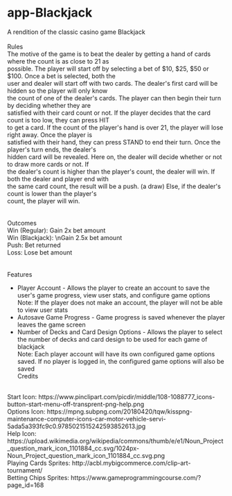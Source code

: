# app-Blackjack
A rendition of the classic casino game Blackjack
<br><br>
Rules
<br>
The motive of the game is to beat the dealer by getting a hand of cards where the count is as close to 21 as<br>
possible. The player will start off by selecting a bet of $10, $25, $50 or $100. Once a bet is selected, both the<br>
user and dealer will start off with two cards. The dealer\'s first card will be hidden so the player will only know<br>
the count of one of the dealer\'s cards. The player can then begin their turn by deciding whether they are<br>
satisfied with their card count or not. If the player decides that the card count is too low, they can press HIT<br>
to get a card. If the count of the player\'s hand is over 21, the player will lose right away. Once the player is<br>
satisfied with their hand, they can press STAND to end their turn. Once the player\'s turn ends, the dealer\'s<br>
hidden card will be revealed. Here on, the dealer will decide whether or not to draw more cards or not. If<br>
the dealer\'s count is higher than the player\'s count, the dealer will win. If both the dealer and player end with<br>
the same card count, the result will be a push. (a draw) Else, if the dealer\'s count is lower than the player\'s<br>
count, the player will win.<br>
<br><br>
Outcomes
<br>
Win (Regular): Gain 2x bet amount<br>
Win (Blackjack): \nGain 2.5x bet amount<br>
Push: Bet returned<br>
Loss: Lose bet amount<br>
<br><br>
Features
<br>
* Player Account - Allows the player to create an account to save the user's game progress, view user stats, and configure game options<br>
  Note: If the player does not make an account, the player will not be able to view user stats<br>
* Autosave Game Progress - Game progress is saved whenever the player leaves the game screen<br>
* Number of Decks and Card Design Options - Allows the player to select the number of decks and card design to be used for each game of blackjack<br>
  Note: Each player account will have its own configured game options saved. If no player is logged in, the configured game options will also be saved<br>
Credits
<br>
Start Icon: https://www.pinclipart.com/picdir/middle/108-1088777_icons-button-start-menu-off-transprent-png-help.png<br>
Options Icon: https://mpng.subpng.com/20180420/tqw/kisspng-maintenance-computer-icons-car-motor-vehicle-servi-5ada5a393fc9c0.9785021515242593852613.jpg<br>
Help Icon: https://upload.wikimedia.org/wikipedia/commons/thumb/e/e1/Noun_Project_question_mark_icon_1101884_cc.svg/1024px-Noun_Project_question_mark_icon_1101884_cc.svg.png<br>
Playing Cards Sprites: http://acbl.mybigcommerce.com/clip-art-tournament/<br>
Betting Chips Sprites: https://www.gameprogrammingcourse.com/?page_id=168<br>
